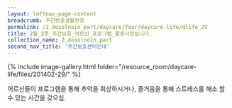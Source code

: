 ```yaml
--- 
layout: leftnav-page-content 
breadcrumb: 주간보호생활현장 
permalink: /2_dosolnoin_part/daycare/four/daycare-life/dlife_29
title: 2월_2주_주간보호_어르신_프로그램_활동사진입니다.
collection_name: 2_dosolnoin_part
second_nav_title: '주간보호센터안내' 
---
```

{% include image-gallery.html folder="/resource_room/daycare-life/files/201402-29/" %}







어르신들이 프로그램을 통해 추억을 회상하시거나, 즐거움을 통해
스트레스를 해소 할 수 있는 시간을 갖으심.